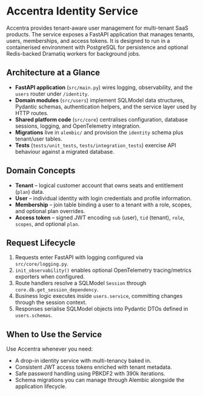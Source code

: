 # Accentra Identity Service

Accentra provides tenant-aware user management for multi-tenant SaaS products. The service exposes a FastAPI
application that manages tenants, users, memberships, and access tokens. It is designed to run in a containerised
environment with PostgreSQL for persistence and optional Redis-backed Dramatiq workers for background jobs.

## Architecture at a Glance

- **FastAPI application** (`src/main.py`) wires logging, observability, and the `users` router under `/identity`.
- **Domain modules** (`src/users`) implement SQLModel data structures, Pydantic schemas, authentication helpers, and the
  service layer used by HTTP routes.
- **Shared platform code** (`src/core`) centralises configuration, database sessions, logging, and OpenTelemetry
  integration.
- **Migrations** live in `alembic/` and provision the `identity` schema plus tenant/user tables.
- **Tests** (`tests/unit_tests`, `tests/integration_tests`) exercise API behaviour against a migrated database.

## Domain Concepts

- **Tenant** – logical customer account that owns seats and entitlement (`plan`) data.
- **User** – individual identity with login credentials and profile information.
- **Membership** – join table binding a user to a tenant with a role, scopes, and optional plan overrides.
- **Access token** – signed JWT encoding `sub` (user), `tid` (tenant), `role`, `scopes`, and optional `plan`.

## Request Lifecycle

1. Requests enter FastAPI with logging configured via `src/core/logging.py`.
2. `init_observability()` enables optional OpenTelemetry tracing/metrics exporters when configured.
3. Route handlers resolve a SQLModel `Session` through `core.db.get_session_dependency`.
4. Business logic executes inside `users.service`, committing changes through the session context.
5. Responses serialise SQLModel objects into Pydantic DTOs defined in `users.schemas`.

## When to Use the Service

Use Accentra whenever you need:

- A drop-in identity service with multi-tenancy baked in.
- Consistent JWT access tokens enriched with tenant metadata.
- Safe password handling using PBKDF2 with 390k iterations.
- Schema migrations you can manage through Alembic alongside the application lifecycle.
